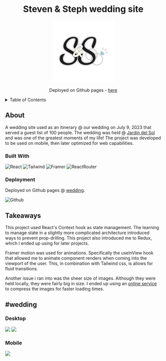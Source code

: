 <h1 align='center'>
 Steven & Steph wedding site
</h1>

<p align='center'>
 <img src='https://github.com/stevkim/wedding/blob/main/src/images/logo.jpg' />
 <p align='center'>Deployed on Github pages - <a href='https://stevkim.github.io/wedding/'>here</a></p>
</p>


<details>
  <summary>Table of Contents</summary>
  <ol>
    <li>
      <a href='#about'>
        About
      </a>
      <ul>
        <li>
          <a href='#built-with'>Built With</a>
        </li>
        <li>
          <a href='#deployment'>Deployment</a>
        </li>
      </ul>
    </li>
    <li>
      <a href='takeaways'>Takeaways</a>
    </li>
    <li>
      <a href='visuals'>Visuals</a>
    </li>
  </ol>
</details>


## About
<a id='about'></a>
<p>
  A wedding site used as an itinerary @ our wedding on July 9, 2023 that served a guest list of 100 people. The wedding was held @ <a href='https://www.thejardindelsol.com/'>Jardin del Sol</a> and was one of the greatest moments of my life! 
  The project was developed to be used on mobile, then later optimized for web capabilities.
</p>

### Built With
<a id='built-with'></a>
![React](https://img.shields.io/badge/React-20232A?style=for-the-badge&logo=react&logoColor=61DAFB)
![Tailwind](https://img.shields.io/badge/Tailwind_CSS-38B2AC?style=for-the-badge&logo=tailwind-css&logoColor=white)
![Framer](https://img.shields.io/badge/Framer-black?style=for-the-badge&logo=framer&logoColor=blue)
![ReactRouter](https://img.shields.io/badge/React_Router-CA4245?style=for-the-badge&logo=react-router&logoColor=white)

### Deployment
<a id='deployment'></a>
<p>Deployed on Github pages @ <a href='https://stevkim.github.io/wedding/' target='_blank'>wedding</a>. </p>

![Github](https://img.shields.io/badge/GitHub-100000?style=for-the-badge&logo=github&logoColor=white)

## Takeaways
<a id='takeaways'></a>
<p>
  This project used React's Context hook as state management. The learning to manage state in a slightly more complicated architecture introduced ways to prevent prop-drilling. This project also introduced me to Redux, which I ended up using for later projects.
</p>
<p>
  Framer motion was used for animations. Specifically the useInView hook that allowed me to animate component renders when coming into the viewport of the user. This, in combination with Tailwind css, is allows for fluid transitions.
</p>
<p>
  Another issue i ran into was the sheer size of images. Although they were held locally, they were fairly big in size. I ended up using an <a href='https://tinypng.com/'>online service</a> to compress the images for faster loading times.
</p>

## #wedding
<a id='visuals'></a>
### Desktop
<img src='https://github.com/stevkim/wedding/blob/main/gifs/home.gif' />
<img src='https://github.com/stevkim/wedding/blob/main/gifs/search.gif' />

### Mobile
<img src='https://github.com/stevkim/wedding/blob/main/gifs/mobile.gif' />
